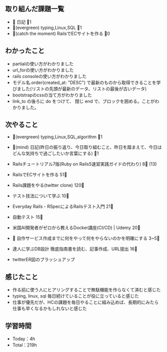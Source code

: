
## 取り組んだ課題一覧

- :memo: 日記 :tomato:1
- :deciduous_tree:(evergreen) typing,Linux,SQL :tomato:1
- :stars:(catch the moment) RailsでECサイトを作る :tomato:0

## わかったこと

- partialの使い方がわかりました
- url_forの使い方がわかりました
- rails consoleの使い方がわかりました
- モデル名.order(created_at: "DESC") で最新のものから取得できることを学びました(リストの先頭が最新のデータ、リストの最後が古いデータ)
- bootstrapのcssの当て方がわかりました
- link_to の後ろに do をつけて、 閉じ end で、ブロックを囲める。ことがわかりました。


## 次やること

- :deciduous_tree:(evergreen) typing,Linux,SQL,algorithm :tomato:1
- :memo:(mind) 日記(昨日の振り返り、今日取り組むこと、昨日を踏まえて、今日はどんな気持ちで過ごしたいか言葉にする) :tomato:1

- Railsチュートリアル7版(Ruby on Rails5速習実践ガイドの代わり) 8:tomato: (13)
- RailsでECサイトを作る 51:tomato:
- Rails課題をやる(twitter clone) 120:tomato:
- テスト技法について学ぶ 10:tomato:
- Everyday Rails - RSpecによるRailsテスト入門 21:tomato:
- 自動テスト 15:tomato:
- 米国AI開発者がゼロから教えるDocker講座(CI/CD) | Udemy 20:tomato:
- :compass: 自作サービス作成までに何をやって何をやらないのかを明確にする 3~5:tomato:

- 達人に学ぶDB設計 徹底指南書を読む、記事作成、URL提出 16:tomato:
- twitterER図のブラッシュアップ

## 感じたこと

- 作る前に使う人にヒアリングすることで無駄機能を作らなくて済むと感じた
- typing, linux, sql 毎日続けていることが役に立っていると感じた
- 仕事が優先だが、HCの課題を毎日やることに組み込めば、長期的にみたら仕事も早くなるかもしれないと感じた

## 学習時間

- Today：4h
- Total：219h

